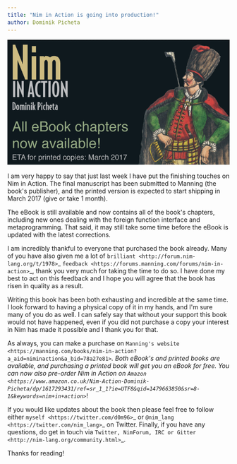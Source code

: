 ```yaml
---
title: "Nim in Action is going into production!"
author: Dominik Picheta
---
```


<a href="https://manning.com/books/nim-in-action?a_aid=niminaction&a_bid=78a27e81">
  <img src="../assets/niminaction/banner2.png" alt="A printed copy of Nim in Action should be available in March 2017!" width="682"/>
</a>

I am very happy to say that just last week I have put the finishing touches
on Nim in Action. The final manuscript has been submitted to Manning (the book's
publisher), and the printed version is expected to start shipping in March
2017 (give or take 1 month).

The eBook is still available and now contains all of the book's chapters,
including new ones dealing with the foreign function interface and
metaprogramming.
That said, it may still take some time before the eBook is updated with the
latest corrections.

I am incredibly thankful to everyone that purchased the book already. Many of
you have also given me a lot of `brilliant <http://forum.nim-lang.org/t/1978>`_
`feedback <https://forums.manning.com/forums/nim-in-action>`_,
thank you very much for
taking the time to do so. I have done my best to act on this
feedback and I hope you will agree that the book has risen in quality as a
result.

Writing this book has been both exhausting and incredible at the same time.
I look forward
to having a physical copy of it in my hands, and I'm sure many of you do as
well. I can safely say that without your support this book would not have
happened, even if you did not purchase a copy your interest in Nim has made it
possible and I thank you for that.

As always, you can make a purchase on
`Manning's website <https://manning.com/books/nim-in-action?a_aid=niminaction&a_bid=78a27e81>`_.
Both eBook's and printed books are available, and purchasing a printed book will
get you an eBook for free.
You can now also pre-order Nim in Action on
`Amazon <https://www.amazon.co.uk/Nim-Action-Dominik-Picheta/dp/1617293431/ref=sr_1_1?ie=UTF8&qid=1479663850&sr=8-1&keywords=nim+in+action>`_!

If you would like updates about the book then please feel free to
follow either `myself <https://twitter.com/d0m96>`_ or
`@nim_lang <https://twitter.com/nim_lang>`_ on Twitter. Finally, if you have any
questions, do get in touch via `Twitter, NimForum,
IRC or Gitter <http://nim-lang.org/community.html>`_.

Thanks for reading!
